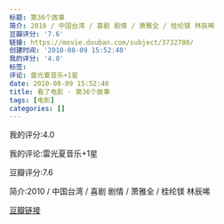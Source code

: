 ```yaml
---
标题: 第36个故事
简介: 2010 / 中国台湾 / 喜剧 剧情 / 萧雅全 / 桂纶镁 林辰唏
豆瓣评分: '7.6'
链接: https://movie.douban.com/subject/3732780/
创建时间: '2010-08-09 15:52:40'
我的评分: '4.0'
标签:
评论: 雷光夏音乐+1星
date: 2010-08-09 15:52:40
title: 看了电影 - 第36个故事
tags: [电影]
categories: []
---
```


我的评分:4.0

我的评论:雷光夏音乐+1星

豆瓣评分:7.6

简介:2010 / 中国台湾 / 喜剧 剧情 / 萧雅全 / 桂纶镁 林辰唏

[豆瓣链接](https://movie.douban.com/subject/3732780/)

